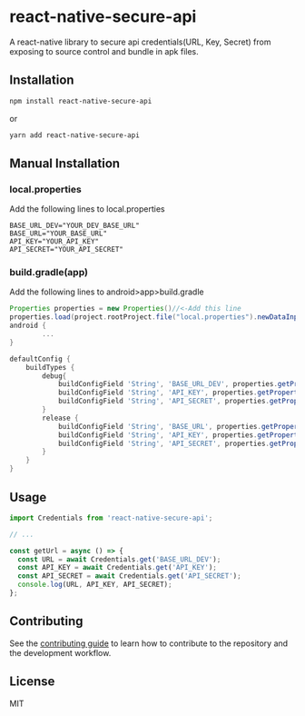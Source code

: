 # react-native-secure-api

A react-native library to secure api credentials(URL, Key, Secret) from exposing to source control and bundle in apk files.

## Installation

```sh
npm install react-native-secure-api
```

or

```sh
yarn add react-native-secure-api
```

## Manual Installation

### local.properties

Add the following lines to local.properties

```properties
BASE_URL_DEV="YOUR_DEV_BASE_URL"
BASE_URL="YOUR_BASE_URL"
API_KEY="YOUR_API_KEY"
API_SECRET="YOUR_API_SECRET"
```

### build.gradle(app)

Add the following lines to android>app>build.gradle

```gradle
Properties properties = new Properties()//<-Add this line
properties.load(project.rootProject.file("local.properties").newDataInputStream())//<-Add this line
android {
        ...
}

defaultConfig {
    buildTypes {
        debug{
            buildConfigField 'String', 'BASE_URL_DEV', properties.getProperty('BASE_URL_DEV', '"no URL"')//<- Add this line
            buildConfigField 'String', 'API_KEY', properties.getProperty('API_KEY', '"no key"')//<- Add this line if you need api key
            buildConfigField 'String', 'API_SECRET', properties.getProperty('API_SECRET', '"no URL"')//<- Add this line if you need api secret
        }
        release {
            buildConfigField 'String', 'BASE_URL', properties.getProperty('BASE_URL', '"no URL"')//<- Add this line
            buildConfigField 'String', 'API_KEY', properties.getProperty('API_KEY', '"no key"')//<- Add this line if you need api key
            buildConfigField 'String', 'API_SECRET', properties.getProperty('API_SECRET', '"no URL"')//<- Add this line if you need api secret
        }
    }
}
```

## Usage

```js
import Credentials from 'react-native-secure-api';

// ...

const getUrl = async () => {
  const URL = await Credentials.get('BASE_URL_DEV');
  const API_KEY = await Credentials.get('API_KEY');
  const API_SECRET = await Credentials.get('API_SECRET');
  console.log(URL, API_KEY, API_SECRET);
};
```

## Contributing

See the [contributing guide](CONTRIBUTING.md) to learn how to contribute to the repository and the development workflow.

## License

MIT

